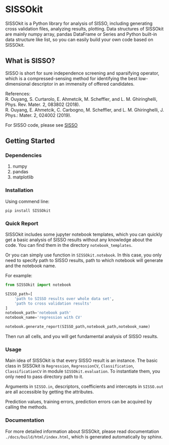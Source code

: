 # SISSOkit

SISSOkit is a Python library for analysis of SISSO, including generating cross validation files, analyzing results, plotting. Data structures of SISSOkit are mainly numpy array, pandas DataFrame or Series and Python built-in data structure like list, so you can easily build your own code based on SISSOkit.

## What is SISSO?

SISSO is short for sure independence screening and sparsifying operator, which is a compressed-sensing method for identifying the best low-dimensional descriptor in an immensity of offered candidates.

References:  
R. Ouyang, S. Curtarolo, E. Ahmetcik, M. Scheffler, and L. M. Ghiringhelli, Phys. Rev. Mater. 2, 083802 (2018).  
R. Ouyang, E. Ahmetcik, C. Carbogno, M. Scheffler, and L. M. Ghiringhelli, J. Phys.: Mater. 2, 024002 (2019).

For SISSO code, please see [SISSO](https://github.com/rouyang2017/SISSO)

## Getting Started

### Dependencies

1. numpy
2. pandas
3. matplotlib

### Installation

Using commend line:
```
pip install SISSOkit
```

### Quick Report

SISSOkit includes some jupyter notebook templates, which you can quickly get a basic analysis of SISSO results without any knowledge about the code. You can find them in the directory `notebook_templates`.

Or you can simply use function in `SISSOkit.notebook`. In this case, you only need to specify path to SISSO results, path to which notebook will generate and the notebook name.

For example:
```python
from SISSOkit import notebook

SISSO_path=[
    'path to SISSO results over whole data set',
    'path to cross validation results'
]
notebook_path='notebook path'
notebook_name='regression with CV'

notebook.generate_report(SISSO_path,notebook_path,notebook_name)
```

Then run all cells, and you will get fundamental analysis of SISSO results.

### Usage

Main idea of SISSOkit is that every SISSO result is an instance. The basic class in SISSOkit is `Regression`, `RegressionCV`, `Classification`, `ClassificationCV` in module `SISSOkit.evaluation`. To instantiate them, you only need to pass directory path to it.

Arguments in `SISSO.in`, descriptors, coefficients and intercepts in `SISSO.out` are all accessible by getting the attributes.

Prediction values, training errors, prediction errors can be acquired by calling the methods.

### Documentation

For more detailed information about SISSOkit, please read documentation `./docs/build/html/index.html`, which is generated automatically by sphinx.